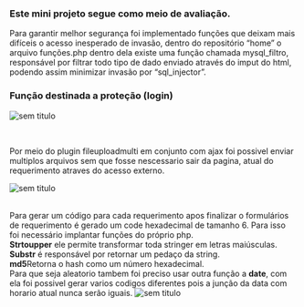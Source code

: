 <p><h3>Este mini projeto segue como meio de avaliação.</h3></p>
Para garantir melhor segurança foi implementado funções que deixam mais difíceis o acesso inesperado de invasão, dentro do repositório “home” o arquivo funções.php dentro dela existe uma função chamada mysql_filtro, responsável por filtrar todo tipo de dado enviado através do imput do html, podendo assim minimizar invasão por “sql_injector”. 

<p><h3><b>Função destinada a proteção (login)</b></h3></p>

![sem titulo](https://user-images.githubusercontent.com/29003914/52319199-8cd07c80-29af-11e9-8380-6d5bcf60cfb2.png)


<br>

Por meio do plugin fileuploadmulti em conjunto com ajax foi possivel enviar multiplos arquivos sem que fosse nescessario sair da pagina, atual do requerimento atraves do acesso externo.
<br>

![sem titulo](https://user-images.githubusercontent.com/29003914/52319112-1c296000-29af-11e9-92ac-661a3206644a.png)

<br>Para gerar um código para cada requerimento apos finalizar o formulários de requerimento é gerado um code hexadecimal de tamanho 6. Para isso foi necessário implantar funções do próprio php. 
<br><b>Strtoupper</b> ele permite transformar toda stringer em letras maiúsculas.
<br><b>Substr</b> é responsável por retornar um pedaço da string.
<br><b>md5</b>Retorna o hash como um número hexadecimal.
<br> Para que seja aleatorio tambem foi preciso usar outra função a <b>date</b>, com ela foi possivel gerar varios codigos diferentes pois a junção da data com horario atual nunca serão iguais.
![sem titulo](https://user-images.githubusercontent.com/29003914/52319563-8b07b880-29b1-11e9-87ab-7aa5d82cecfd.png)



